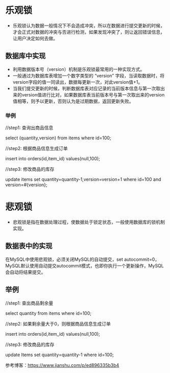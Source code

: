 # 乐观锁
* 乐观锁认为数据一般情况下不会造成冲突，所以在数据进行提交更新的时候，才会正式对数据的冲突与否进行检测，如果发现冲突了，则让返回错误信息，让用户决定如何去做。

## 数据库中实现
* 利用数据版本号（version）机制是乐观锁最常用的一种实现方式。
* 一般通过为数据库表增加一个数字类型的 “version” 字段，当读取数据时，将version字段的值一同读出，数据每更新一次，对此version值+1。
* 当我们提交更新的时候，判断数据库表对应记录的当前版本信息与第一次取出来的version值进行比对，如果数据库表当前版本号与第一次取出来的version值相等，则予以更新，否则认为是过期数据，返回更新失败。

### 举例
//step1: 查询出商品信息

select (quantity,version) from items where id=100;

//step2: 根据商品信息生成订单

insert into orders(id,item_id) values(null,100);

//step3: 修改商品的库存

update items set quantity=quantity-1,version=version+1 where id=100 and version=#{version};




# 悲观锁
* 悲观锁是指在数据处理过程，使数据处于锁定状态，一般使用数据库的锁机制实现。

## 数据表中的实现
在MySQL中使用悲观锁，必须关闭MySQL的自动提交，set autocommit=0，MySQL默认使用自动提交autocommit模式，也即你执行一个更新操作，MySQL会自动将结果提交。

## 举例
//step1: 查出商品剩余量

 select quantity from items where id=100;
 
//step2: 如果剩余量大于0，则根据商品信息生成订单

 insert into orders(id,item_id) values(null,100);
 
 //step3: 修改商品的库存
 
 update Items set quantity=quantity-1 where id=100;
 
 
 参考博客：https://www.jianshu.com/p/ed896335b3b4
